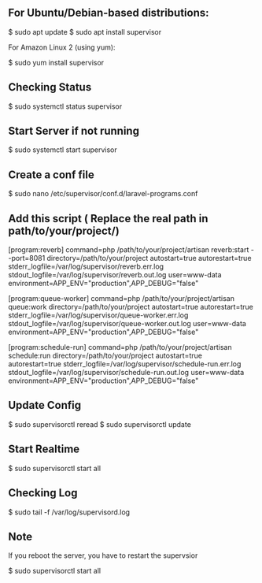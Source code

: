 ## For Ubuntu/Debian-based distributions:

$ sudo apt update
$ sudo apt install supervisor

For Amazon Linux 2 (using yum):

$ sudo yum install supervisor


## Checking Status 

$ sudo systemctl status supervisor

## Start Server  if not running 

$ sudo systemctl start supervisor

## Create a conf file 

$ sudo nano /etc/supervisor/conf.d/laravel-programs.conf


## Add this script ( Replace the real path in path/to/your/project/)

[program:reverb]
command=php /path/to/your/project/artisan reverb:start --port=8081
directory=/path/to/your/project
autostart=true
autorestart=true
stderr_logfile=/var/log/supervisor/reverb.err.log
stdout_logfile=/var/log/supervisor/reverb.out.log
user=www-data
environment=APP_ENV="production",APP_DEBUG="false"

[program:queue-worker]
command=php /path/to/your/project/artisan queue:work
directory=/path/to/your/project
autostart=true
autorestart=true
stderr_logfile=/var/log/supervisor/queue-worker.err.log
stdout_logfile=/var/log/supervisor/queue-worker.out.log
user=www-data
environment=APP_ENV="production",APP_DEBUG="false"

[program:schedule-run]
command=php /path/to/your/project/artisan schedule:run
directory=/path/to/your/project
autostart=true
autorestart=true
stderr_logfile=/var/log/supervisor/schedule-run.err.log
stdout_logfile=/var/log/supervisor/schedule-run.out.log
user=www-data
environment=APP_ENV="production",APP_DEBUG="false"


## Update Config

$ sudo supervisorctl reread
$ sudo supervisorctl update

## Start Realtime

$ sudo supervisorctl start all


## Checking Log

$ sudo tail -f /var/log/supervisord.log


## Note 

If you reboot the server, you have to restart the supervsior 

$ sudo supervisorctl start all
